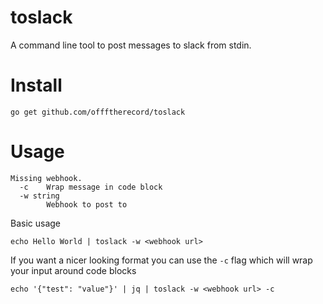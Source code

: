 # toslack
A command line tool to post messages to slack from stdin.

# Install
```
go get github.com/offftherecord/toslack
```
# Usage
```Usage: toslack -w <webhook>
Missing webhook.
  -c    Wrap message in code block
  -w string
        Webhook to post to
```
Basic usage
```
echo Hello World | toslack -w <webhook url>
```
If you want a nicer looking format you can use the `-c` flag which will wrap your input around code blocks

```
echo '{"test": "value"}' | jq | toslack -w <webhook url> -c
```